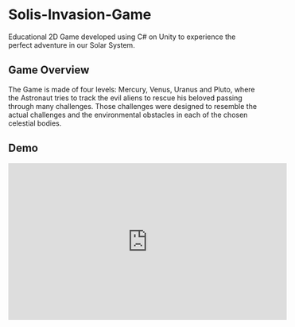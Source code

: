 # Solis-Invasion-Game
Educational 2D Game developed using C# on Unity to experience the perfect adventure in our Solar System.
 
## Game Overview
The Game is made of four levels: Mercury, Venus, Uranus and Pluto, where the Astronaut tries to track the evil aliens to rescue his beloved passing through many challenges.      Those challenges were designed to resemble the actual challenges and the environmental obstacles in each of the chosen celestial bodies.

## Demo
<iframe width="560" height="315" src="https://www.youtube.com/embed/yEpywg9QmGE" frameborder="0" allow="accelerometer; autoplay; clipboard-write; encrypted-media; gyroscope; picture-in-picture" allowfullscreen></iframe>
